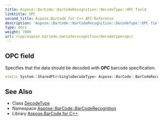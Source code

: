 ```yaml
---
title: Aspose::BarCode::BarCodeRecognition::DecodeType::OPC field
linktitle: OPC
second_title: Aspose.BarCode for C++ API Reference
description: 'Aspose::BarCode::BarCodeRecognition::DecodeType::OPC field. Specifies that the data should be decoded with OPC barcode specification in C++.'
type: docs
weight: 7800
url: /cpp/aspose.barcode.barcoderecognition/decodetype/opc/
---
```

## OPC field


Specifies that the data should be decoded with **OPC** barcode specification.

```cpp
static System::SharedPtr<SingleDecodeType> Aspose::BarCode::BarCodeRecognition::DecodeType::OPC
```




## See Also

* Class [DecodeType](../)
* Namespace [Aspose::BarCode::BarCodeRecognition](../../)
* Library [Aspose.BarCode for C++](../../../)
